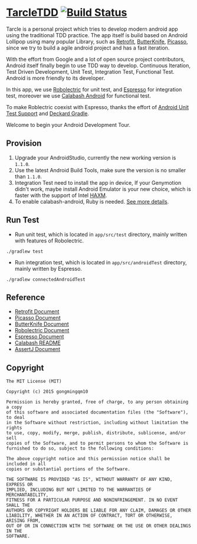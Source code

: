 # [TarcleTDD](https://github.com/gongmingqm10/tarcle-tdd) [![Build Status](https://travis-ci.org/gongmingqm10/tarcle-tdd.svg?branch=master)](https://travis-ci.org/gongmingqm10/tarcle-tdd)

Tarcle is a personal project which tries to develop modern android app using the traditional TDD practice. The app itself 
is build based on Android Lollipop using many popular Library, such as [Retrofit](https://github.com/square/retrofit),
[ButterKnife](https://github.com/JakeWharton/butterknife), [Picasso](https://github.com/square/picasso), since we try to
build a agile android project and has a fast iteration.

With the effort from Google and a lot of open source project contributors, Android itself finally begin to use TDD way to
develop. Continuous Iteration, Test Driven Development, Unit Test, Integration Test, Functional Test. Android is more friendly
to its developer.

In this app, we use [Robolectric](http://robolectric.org/) for unit test, and [Espresso](https://code.google.com/p/android-test-kit/wiki/Espresso)
for integration test, moreover we use [Calabash Android](https://github.com/calabash/calabash-android) for functional test.

To make Roblectric coexist with Espresso, thanks the effort of [Android Unit Test Support](http://tools.android.com/tech-docs/unit-testing-support) 
and [Deckard Gradle](https://github.com/robolectric/deckard-gradle).

Welcome to begin your Android Development Tour.

## Provision

1. Upgrade your AndroidStudio, currently the new working version is `1.1.0`.
2. Use the latest Android Build Tools, make sure the version is no smaller than `1.1.0`.
3. Integration Test need to install the app in device, If your Genymotion didn't work, maybe install Android Emulator is your new choice,
which is faster with the support of Intel [HAXM](https://software.intel.com/en-us/android/articles/intel-hardware-accelerated-execution-manager/).
4. To enable calabash-android, Ruby is needed. [See more details](https://github.com/calabash/calabash-android/blob/master/README.md).

## Run Test

* Run unit test, which is located in `app/src/test` directory, mainly written with features of Robolectric.
```
./gradlew test
```

* Run integration test, which is located in `app/src/androidTest` directory, mainly written by Espresso.
```
./gradlew connectedAndroidTest
```

## Reference

* [Retrofit Document](http://square.github.io/retrofit/)
* [Picasso Document](http://square.github.io/picasso/)
* [ButterKnife Document](http://jakewharton.github.io/butterknife/)
* [Robolectric Document](http://robolectric.org/getting-started/)
* [Espresso Document](https://code.google.com/p/android-test-kit/wiki/EspressoStartGuide)
* [Calabash README](https://github.com/calabash/calabash-android)
* [AssertJ Document](http://joel-costigliola.github.io/assertj/assertj-core.html)

## Copyright

```
The MIT License (MIT)

Copyright (c) 2015 gongmingqm10

Permission is hereby granted, free of charge, to any person obtaining a copy
of this software and associated documentation files (the "Software"), to deal
in the Software without restriction, including without limitation the rights
to use, copy, modify, merge, publish, distribute, sublicense, and/or sell
copies of the Software, and to permit persons to whom the Software is
furnished to do so, subject to the following conditions:

The above copyright notice and this permission notice shall be included in all
copies or substantial portions of the Software.

THE SOFTWARE IS PROVIDED "AS IS", WITHOUT WARRANTY OF ANY KIND, EXPRESS OR
IMPLIED, INCLUDING BUT NOT LIMITED TO THE WARRANTIES OF MERCHANTABILITY,
FITNESS FOR A PARTICULAR PURPOSE AND NONINFRINGEMENT. IN NO EVENT SHALL THE
AUTHORS OR COPYRIGHT HOLDERS BE LIABLE FOR ANY CLAIM, DAMAGES OR OTHER
LIABILITY, WHETHER IN AN ACTION OF CONTRACT, TORT OR OTHERWISE, ARISING FROM,
OUT OF OR IN CONNECTION WITH THE SOFTWARE OR THE USE OR OTHER DEALINGS IN THE
SOFTWARE.

```


